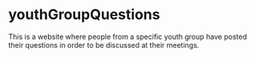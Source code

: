 # youthGroupQuestions
This is a website where people from a specific youth group have posted their questions in order to be discussed at their meetings.

